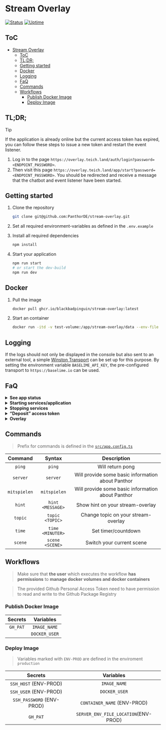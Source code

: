 # Stream Overlay

[![Status](https://monitor.tools.tklein.it/api/badge/3/status?style=for-the-badge)]() [![Uptime](https://monitor.tools.tklein.it/api/badge/3/uptime?style=for-the-badge)]()

## ToC

- [Stream Overlay](#stream-overlay)
  - [ToC](#toc)
  - [TL;DR;](#tldr)
  - [Getting started](#getting-started)
  - [Docker](#docker)
  - [Logging](#logging)
  - [FaQ](#faq)
  - [Commands](#commands)
  - [Workflows](#workflows)
    - [Publish Docker Image](#publish-docker-image)
    - [Deploy Image](#deploy-image)

## TL;DR;

> [!TIP]
>
> If the application is already online but the current access token has expired, you can follow these steps to issue a new token and restart the event listener.

1. Log in to the page `https://overlay.teich.land/auth/login?password=<ENDPOINT_PASSWORD>`.
2. Then visit this page `https://overlay.teich.land/app/start?password=<ENDPOINT_PASSWORD>`. You should be redirected and receive a message that the chatbot and event listener have been started.

## Getting started

1. Clone the repository

   ```bash
   git clone git@github.com:PanthorDE/stream-overlay.git
   ```

2. Set all required environment-variables as defined in the `.env.example`

3. Install all required dependencies

   ```bash
   npm install
   ```

4. Start your application

   ```bash
   npm run start
   # or start the dev-build
   npm run dev
   ```

## Docker

1. Pull the image

   ```bash
   docker pull ghcr.io/blackbadpinguin/stream-overlay:latest
   ```

2. Start an container

   ```bash
   docker run -itd -v test-volume:/app/stream-overlay/data --env-file '.env' --restart on-failure:3 -p '8090:80' --name=stream-overlay docker pull ghcr.io/blackbadpinguin/stream-overlay:latest
   ```

## Logging

If the logs should not only be displayed in the console but also sent to an external tool, a simple [Winston Transport](https://github.com/winstonjs/winston/blob/master/docs/transports.md) can be set up for this purpose. By setting the environment variable `BASELIME_API_KEY`, the pre-configured transport to `https://baselime.io` can be used.

## FaQ

<details>
<summary><strong>See app status</strong></summary>

You can check the status of each service using the following endpoints

- `/app/bot/status`
- `/app/listener/status`

Alternatively, you can also visit [PanthorDE Status](//status.tklein.it/status/panthor).

</details>

<details>
<summary><strong>Starting services/application</strong></summary>

> Assuming that no one has logged in before or deposited an access token.

> All endpoints that start or stop the application must be queried with the query parameter `password`, whose value is set in the environment variable `ENDPOINT_PASSWORD`.

1. Activate auto-start in `src/app.config.ts`
2. Log in with Twitch using the `/auth/login` endpoint.
3. Then start
   - the entire application by calling the endpoint `/app/start`
   - individual services by calling these endpoints
     - `/app/bot/start`
     - `/app/listener/start`

</details>

<details>
<summary><strong>Stopping services</strong></summary>

> All endpoints that start or stop the application must be queried with the query parameter `password`, whose value is set in the environment variable `ENDPOINT_PASSWORD`.

Stop individual services by calling these endpoints

- `/app/bot/start`
- `/app/listener/start`

</details>

<details>
<summary><strong>“Deposit” access token</strong></summary>

You can manually deposit an access token by sending the following request

```http request
GET /auth/token HTTP/1.1
Content-Type: application/json

{
  "token": <ACCESS_TOKEN>
}
```

</details>

<details>
  <summary><strong>Overlay</strong></summary>

> You are able to customize the overlay by providing these query parameters

```
https://overlay.tklein.it/static/index.html?...
```

|  Param   |        Description        |              Example               |
| :------: | :-----------------------: | :--------------------------------: |
|  `name`  |     Whats your name?      |               Bobby                |
|  `rank`  |    Position @ Panthor     |             Entwickler             |
|  `img`   | Source URL of your avatar | https://...b23446f5f7639b1-128.jpg |
| `stream` |   Current stream title    |       Bohrinsel für Bollmann       |

</details>

## Commands

> Prefix for commands is defined in the [`src/app.config.ts`](./src/app.config.ts)

|   Command    |      Syntax      |                    Description                    |
| :----------: | :--------------: | :-----------------------------------------------: |
|    `ping`    |      `ping`      |                 Will return pong                  |
|   `server`   |     `server`     | Will provide some basic information about Panthor |
| `mitspielen` |   `mitspielen`   | Will provide some basic information about Panthor |
|    `hint`    | `hint <MESSAGE>` |         Show hint on your stream-overlay          |
|   `topic`    | `topic <TOPIC>`  |        Change topic on your stream-overlay        |
|    `time`    | `time <MINUTER>` |                Set timer/countdown                |
|   `scene`    | `scene <SCENE>`  |             Switch your current scene             |

## Workflows

> Make sure that **the user** which executes the workflow **has permissions** to **manage docker volumes and docker containers**

> The provided Github Personal Access Token need to have permission to read and write to the Github Package Registry

### Publish Docker Image

| Secrets  |   Variables   |
| :------: | :-----------: |
| `GH_PAT` | `IMAGE_NAME`  |
|          | `DOCKER_USER` |

### Deploy Image

> Variables marked with `ENV-PROD` are defined in the enviroment `production`

|          Secrets          |              Variables               |
| :-----------------------: | :----------------------------------: |
|   `SSH_HOST` (ENV-PROD)   |             `IMAGE_NAME`             |
|   `SSH_USER` (ENV-PROD)   |            `DOCKER_USER`             |
| `SSH_PASSWORD` (ENV-PROD) |     `CONTAINER_NAME` (ENV-PROD)      |
|         `GH_PAT`          | `SERVER_ENV_FILE_LOCATION`(ENV-PROD) |
